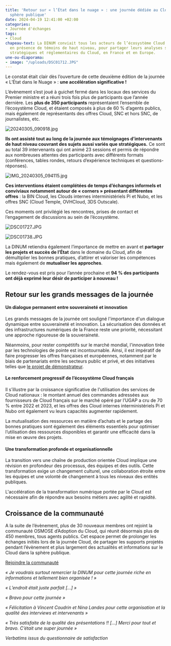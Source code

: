 ```yaml
---
title: 'Retour sur « l’État dans le nuage » : une journée dédiée au Cloud dans la
  sphère publique'
date: 2024-04-19 12:41:00 +02:00
categories:
- Journée d'échanges
tags:
- Cloud
chapeau-text: La DINUM conviait tous les acteurs de l’écosystème Cloud le 5 mars dernier,
  en présence de témoins de haut niveau, pour partager leurs analyses sur les évolutions
  stratégiques et réglementaires du Cloud, en France et en Europe.
une-ou-diaporama:
- image: "/uploads/DSC01712.JPG"
---
```


Le constat était clair dès l’ouverture de cette deuxième édition de la journée « L’État dans le Nuage » : **une accélération significative !** 

L’évènement s’est joué à guichet fermé dans les locaux des services du Premier ministre et a réuni trois fois plus de participants que l’année dernière. Les **plus de 350 participants** représentaient l’ensemble de l’écosystème Cloud, et étaient composés à plus de 60 % d’agents publics, mais également de représentants des offres Cloud, SNC et hors SNC, de journalistes, etc. 

![20240305_090918.jpg](/uploads/20240305_090918.jpg)

**Ils ont assisté tout au long de la journée aux témoignages d’intervenants de haut niveau couvrant des sujets aussi variés que stratégiques.** Ce sont au total 39 intervenants qui ont animé 23 sessions et permis de répondre aux nombreuses attentes des participants avec différents formats (conférences, tables rondes, retours d’expérience techniques et questions-réponses). 

![IMG_20240305_094115.jpg](/uploads/IMG_20240305_094115.jpg)

**Ces interventions étaient complétées de temps d’échanges informels et conviviaux notamment autour de « corners » présentant différentes offres** : la BIN Cloud, les Clouds internes interministériels Pi et Nubo, et les offres SNC (Cloud Temple, OVHCloud, 3DS Outscale). 

Ces moments ont privilégié les rencontres, prises de contact et l’engagement de discussions au sein de l’écosystème.

![DSC01727.JPG](/uploads/DSC01727.JPG)

![DSC01738.JPG](/uploads/DSC01738.JPG)

La DINUM retiendra également l’importance de mettre en avant et **partager les projets et succès de l’État** dans le domaine du Cloud, afin de démultiplier les bonnes pratiques, d’attirer et valoriser les compétences mais également de **mutualiser les approches**.

Le rendez-vous est pris pour l’année prochaine et **94 % des participants ont déjà exprimé leur désir de participer à nouveau !**

## **Retour sur les grands messages de la journée**

#### **Un dialogue permanent entre souveraineté et innovation**

Les grands messages de la journée ont souligné l'importance d'un dialogue dynamique entre souveraineté et innovation. La sécurisation des données et des infrastructures numériques de la France reste une priorité, nécessitant une approche rigoureuse de la souveraineté. 

Néanmoins, pour rester compétitifs sur le marché mondial, l'innovation tirée par les technologies de pointe est incontournable. Ainsi, il est impératif de faire progresser les offres françaises et européennes, notamment par le biais de partenariats entre les secteurs public et privé, et des initiatives telles que [le projet de démonstrateur](https://www.numerique.gouv.fr/espace-presse/letat-publie-son-recueil-des-besoins-des-projets-informatiques-publics-en-matiere-de-cloud-de-confiance/).

#### **Le renforcement progressif de l’écosystème Cloud français**

Il s’illustre par la croissance significative de l'utilisation des services de Cloud nationaux : le montant annuel des commandes adressées aux fournisseurs de Cloud français sur le marché opéré par l’UGAP a cru de 70 % entre 2022 et 2023, et les offres des Cloud internes interministériels Pi et Nubo ont également vu leurs capacités augmenter rapidement. 

La mutualisation des ressources en matière d’achats et le partage des bonnes pratiques sont également des éléments essentiels pour optimiser l’utilisation des ressources disponibles et garantir une efficacité dans la mise en œuvre des projets.

#### **Une transformation profonde et organisationnelle**

La transition vers une chaîne de production orientée Cloud implique une révision en profondeur des processus, des équipes et des outils. Cette transformation exige un changement culturel, une collaboration étroite entre les équipes et une volonté de changement à tous les niveaux des entités publiques. 

L'accélération de la transformation numérique portée par le Cloud est nécessaire afin de répondre aux besoins métiers avec agilité et rapidité.

## **Croissance de la communauté**

A la suite de l’évènement, plus de 30 nouveaux membres ont rejoint la communauté OSMOSE d’Adoption du Cloud, qui réunit désormais plus de 450 membres, tous agents publics. Cet espace permet de prolonger les échanges initiés lors de la journée Cloud, de partager les supports projetés pendant l’évènement et plus largement des actualités et informations sur le Cloud dans la sphère publique.

[Rejoindre la communauté](https://www.numerique.gouv.fr/services/cloud/)

*« Je voudrais surtout remercier la DINUM pour cette journée riche en informations et tellement bien organisée ! »*

*« L’endroit était juste parfait […] »*

*« Bravo pour cette journée »* 

*« Félicitation à Vincent Coudrin et Nina Landes pour cette organisation et la qualité des interviews et intervenants »*

*« Très satisfaite de la qualité des présentations !! […] Merci pour tout et bravo. C’était une super journée »*

*Verbatims issus du questionnaire de satisfaction*
